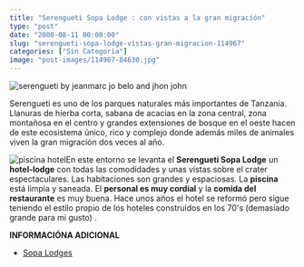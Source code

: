 ```yaml
---
title: "Serengueti Sopa Lodge : con vistas a la gran migración"
type: "post"
date: "2008-08-11 00:00:00"
slug: "serengueti-sopa-lodge-vistas-gran-migracion-114967"
categories: ["Sin Categoría"]
image: "post-images/114967-84630.jpg"
---
```


![serengueti by jeanmarc jo belo and jhon john](post-images/114967-84630.jpg "serengueti by jeanmarc jo belo and jhon john")

Serengueti es uno de los parques naturales más importantes de Tanzania. Llanuras de hierba corta, sabana de acacias en la zona central, zona montañosa en el centro y grandes extensiones de bosque en el oeste hacen de este ecosistema único, rico y complejo donde además miles de animales viven la gran migración dos veces al año.

![piscina hotel](post-images/114967-84629.jpg "piscina hotel")En este entorno se levanta el **Serengueti Sopa Lodge** un **hotel-lodge** con todas las comodidades y unas vistas sobre el crater espectaculares. Las habitaciones son grandes y espaciosas. La **piscina** está limpia y saneada. El **personal es muy cordial** y la **comida del restaurante** es muy buena. Hace unos años el hotel se reformó pero sigue teniendo el estilo propio de los hoteles construidos en los 70's (demasiado grande para mi gusto) .

**INFORMACIÓNA ADICIONAL**

- [Sopa Lodges](http://www.sopalodges.com/serengeti/home.html)